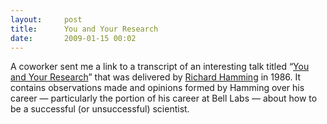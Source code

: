 ```yaml
---
layout:     post
title:      You and Your Research
date:       2009-01-15 00:02
---
```


A coworker sent me a link to a transcript of an interesting talk titled “[You and Your Research](http://www.cs.virginia.edu/~robins/YouAndYourResearch.html)” that was delivered by [Richard Hamming](http://www-history.mcs.st-andrews.ac.uk/Biographies/Hamming.html) in 1986. It contains observations made and opinions formed by Hamming over his career — particularly the portion of his career at Bell Labs — about how to be a successful (or unsuccessful) scientist.
